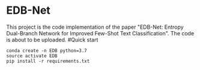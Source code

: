 # EDB-Net
This project is the code implementation of the paper "EDB-Net: Entropy Dual-Branch Network for Improved Few-Shot Text Classification".
The code is about to be uploaded.
#Quick start
```key
conda create -n EDB python=3.7
source activate EDB
pip install -r requirements.txt
``` 
